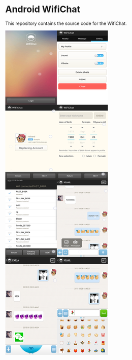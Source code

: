 Android WifiChat
====

This repository contains the source code for the WifiChat.


![Screen Shot](images/image.png)



